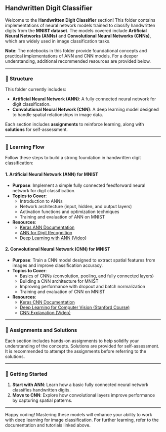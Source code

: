 ## Handwritten Digit Classifier

Welcome to the **Handwritten Digit Classifier** section! This folder contains implementations of neural network models trained to classify handwritten digits from the **MNIST dataset**. The models covered include **Artificial Neural Networks (ANNs)** and **Convolutional Neural Networks (CNNs)**, which are widely used in image classification tasks.

**Note**: The notebooks in this folder provide foundational concepts and practical implementations of ANN and CNN models. For a deeper understanding, additional recommended resources are provided below.

---

### 📂 Structure

This folder currently includes:
- **Artificial Neural Network (ANN)**: A fully connected neural network for digit classification.
- **Convolutional Neural Network (CNN)**: A deep learning model designed to handle spatial relationships in image data.

Each section includes **assignments** to reinforce learning, along with **solutions** for self-assessment.

---

### 🔗 Learning Flow

Follow these steps to build a strong foundation in handwritten digit classification:

#### 1. **Artificial Neural Network (ANN) for MNIST**
   - **Purpose**: Implement a simple fully connected feedforward neural network for digit classification.
   - **Topics to Cover**:
     - Introduction to ANNs
     - Network architecture (input, hidden, and output layers)
     - Activation functions and optimization techniques
     - Training and evaluation of ANN on MNIST
   - **Resources**:
     - [Keras ANN Documentation](https://keras.io/api/models/sequential/)
     - [ANN for Digit Recognition](https://towardsdatascience.com/building-an-ann-for-mnist-classification-97e5c122b988)
     - [Deep Learning with ANN (Video)](https://www.youtube.com/watch?v=aircAruvnKk)

#### 2. **Convolutional Neural Network (CNN) for MNIST**
   - **Purpose**: Train a CNN model designed to extract spatial features from images and improve classification accuracy.
   - **Topics to Cover**:
     - Basics of CNNs (convolution, pooling, and fully connected layers)
     - Building a CNN architecture for MNIST
     - Improving performance with dropout and batch normalization
     - Training and evaluation of CNN on MNIST
   - **Resources**:
     - [Keras CNN Documentation](https://keras.io/api/layers/convolution_layers/)
     - [Deep Learning for Computer Vision (Stanford Course)](http://cs231n.stanford.edu/)
     - [CNN Explanation (Video)](https://www.youtube.com/watch?v=YRhxdVk_sIs)

---

### 📝 Assignments and Solutions

Each section includes hands-on assignments to help solidify your understanding of the concepts. Solutions are provided for self-assessment. It is recommended to attempt the assignments before referring to the solutions.

---

### 🏁 Getting Started

1. **Start with ANN**: Learn how a basic fully connected neural network classifies handwritten digits.
2. **Move to CNN**: Explore how convolutional layers improve performance by capturing spatial patterns.
---

Happy coding! Mastering these models will enhance your ability to work with deep learning for image classification. For further learning, refer to the documentation and tutorials linked above.
